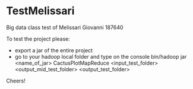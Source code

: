 # TestMelissari
Big data class test of Melissari Giovanni 187640

To test the project please:
- export a jar of the entire project
- go to your hadoop local folder and type on the console
bin/hadoop jar <name_of_jar> CactusPlotMapReduce <input_test_folder> <output_mid_test_folder> <output_test_folder>

Cheers!
